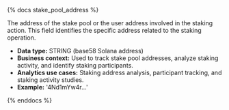 {% docs stake_pool_address %}

The address of the stake pool or the user address involved in the staking action. This field identifies the specific address related to the staking operation.

- **Data type:** STRING (base58 Solana address)
- **Business context:** Used to track stake pool addresses, analyze staking activity, and identify staking participants.
- **Analytics use cases:** Staking address analysis, participant tracking, and staking activity studies.
- **Example:** '4Nd1mYw4r...'

{% enddocs %}